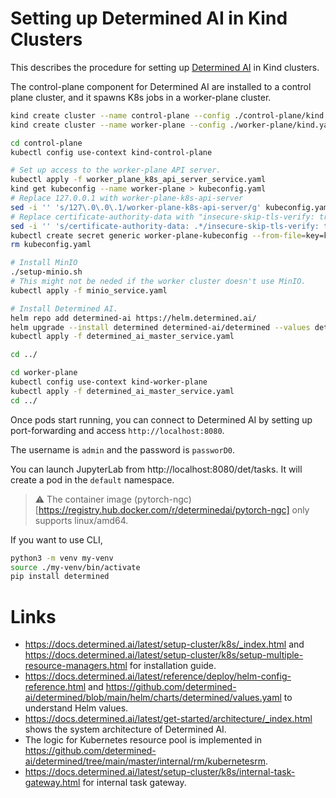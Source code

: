 # Setting up Determined AI in Kind Clusters

This describes the procedure for setting up [Determined AI](https://www.determined.ai/) in Kind clusters.

The control-plane component for Determined AI are installed to a control plane cluster, and it spawns K8s
jobs in a worker-plane cluster.

```bash
kind create cluster --name control-plane --config ./control-plane/kind.yaml
kind create cluster --name worker-plane --config ./worker-plane/kind.yaml
```

```bash
cd control-plane
kubectl config use-context kind-control-plane

# Set up access to the worker-plane API server.
kubectl apply -f worker_plane_k8s_api_server_service.yaml
kind get kubeconfig --name worker-plane > kubeconfig.yaml
# Replace 127.0.0.1 with worker-plane-k8s-api-server
sed -i '' 's/127\.0\.0\.1/worker-plane-k8s-api-server/g' kubeconfig.yaml
# Replace certificate-authority-data with "insecure-skip-tls-verify: true"
sed -i '' 's/certificate-authority-data: .*/insecure-skip-tls-verify: true/g' kubeconfig.yaml
kubectl create secret generic worker-plane-kubeconfig --from-file=key=kubeconfig.yaml
rm kubeconfig.yaml

# Install MinIO
./setup-minio.sh
# This might not be neded if the worker cluster doesn't use MinIO.
kubectl apply -f minio_service.yaml

# Install Determined AI.
helm repo add determined-ai https://helm.determined.ai/
helm upgrade --install determined determined-ai/determined --values determined_ai_values.yaml
kubectl apply -f determined_ai_master_service.yaml

cd ../
```

```bash
cd worker-plane
kubectl config use-context kind-worker-plane
kubectl apply -f determined_ai_master_service.yaml
cd ../
```

Once pods start running, you can connect to Determined AI by setting up port-forwarding
and access `http://localhost:8080`.

The username is `admin` and the password is `passworD0`.

You can launch JupyterLab from http://localhost:8080/det/tasks. It will create a
pod in the `default` namespace.

> :warning: The container image (pytorch-ngc)[https://registry.hub.docker.com/r/determinedai/pytorch-ngc] only supports linux/amd64.

If you want to use CLI,

```bash
python3 -m venv my-venv
source ./my-venv/bin/activate
pip install determined
```

# Links

- https://docs.determined.ai/latest/setup-cluster/k8s/_index.html and https://docs.determined.ai/latest/setup-cluster/k8s/setup-multiple-resource-managers.html for installation guide.
- https://docs.determined.ai/latest/reference/deploy/helm-config-reference.html and https://github.com/determined-ai/determined/blob/main/helm/charts/determined/values.yaml to understand Helm values.
- https://docs.determined.ai/latest/get-started/architecture/_index.html shows the system architecture of Determined AI.
- The logic for Kubernetes resource pool is implemented in https://github.com/determined-ai/determined/tree/main/master/internal/rm/kubernetesrm.
- https://docs.determined.ai/latest/setup-cluster/k8s/internal-task-gateway.html for internal task gateway.
